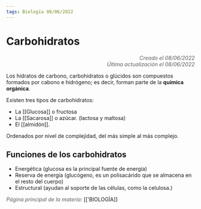 ```yaml
---
tags: Biología 08/06/2022
---
```


# Carbohidratos
<div style="text-align: right; opacity: 0.7; font-style: italic;">Creado el 08/06/2022</div>
<div style="text-align: right; opacity: 0.7; font-style: italic;">Última actualización el 08/06/2022</div>

Los hidratos de carbono, carbohidratos o glúcidos son compuestos formados por cabono e hidrógeno; es decir, forman parte de la **química orgánica**.

Existen tres tipos de carbohidratos:

- La [[Glucosa]] o fructosa
- La [[Sacarosa]] o azúcar. (lactosa y maltosa)
- El [[almidón]].

Ordenados por nivel de complejidad, del más simple al más complejo.

## Funciones de los carbohidratos

- Energética (glucosa es la principal fuente de energía)
- Reserva de energía (glucógeno, es un polisacárido que se almacena en el resto del cuerpo)
- Estructural (ayudan al soporte de las células, como la celulosa.)

<span style="opacity: 0.7; font-style: italic;">Página principal de la materia:</span> [['BIOLOGÍA]]